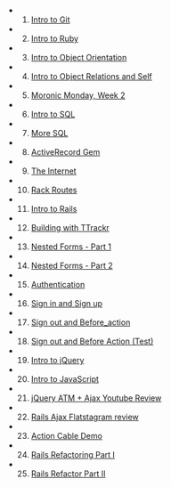 - 1. [Intro to Git](https://www.youtube.com/watch?v=bK7i-BMJcM0&feature=youtu.be) 
- 2. [Intro to Ruby](https://www.youtube.com/watch?v=_BmEuwgHsGI&feature=youtu.be) 
- 3. [Intro to Object Orientation](https://www.youtube.com/watch?v=bBtFLt8nBng&feature=youtu.be) 
- 4. [Intro to Object Relations and Self](https://www.youtube.com/watch?v=Vrj1opkvTs8&feature=youtu.be) 
- 5. [Moronic Monday, Week 2](https://www.youtube.com/watch?v=Gd_s7CwW2MA&feature=youtu.be) 
- 6. [Intro to SQL](https://www.youtube.com/watch?v=oUqFqhsQLPk) 
- 7. [More SQL](https://www.youtube.com/watch?v=gpwbDUhxFG4) 
- 8. [ActiveRecord Gem](https://www.youtube.com/watch?v=EhhUGQIma_A&feature=youtu.be) 
- 9. [The Internet](https://www.youtube.com/watch?v=P--x-P44IH4&feature=youtu.be) 
- 10. [Rack Routes](https://www.youtube.com/watch?v=0pUQzJN5exw&feature=youtu.be) 
- 11. [Intro to Rails](https://www.youtube.com/watch?v=fpHd9bE2o7o&feature=youtu.be) 
- 12. [Building with TTrackr](https://www.youtube.com/watch?v=lObHElZAxnc&feature=youtu.be) 
- 13. [Nested Forms - Part 1](https://www.youtube.com/watch?v=Etc-IsokyI8&feature=youtu.be) 
- 14. [Nested Forms - Part 2](https://www.youtube.com/watch?v=Q14udTLt5YE&feature=youtu.be) 
- 15. [Authentication](https://www.youtube.com/watch?v=5fcQu-j7mDA&feature=youtu.be) 
- 16. [Sign in and Sign up](https://www.youtube.com/watch?v=uqCwlyhbon4&feature=youtu.be) 
- 17. [Sign out and Before\_action](https://www.youtube.com/watch?v=w6LbZbcdYdg&feature=youtu.be) 
- 18. [Sign out and Before Action (Test)](https://www.youtube.com/test) 
- 19. [Intro to jQuery](https://www.youtube.com/watch?v=gR2u1tsLvbk&feature=youtu.be) 
- 20. [Intro to JavaScript](https://www.youtube.com/watch?v=JWbSuRK0ehM&feature=youtu.be) 
- 21. [jQuery ATM + Ajax Youtube Review](https://youtu.be/clvPcuvFfNU) 
- 22. [Rails Ajax Flatstagram review](https://youtu.be/hFEHf7oCznQ) 
- 23. [Action Cable Demo](https://youtu.be/sChpe580heI) 
- 24. [Rails Refactoring Part I](https://youtu.be/rFWOEPZoH5U) 
- 25. [Rails Refactor Part II]( https://www.youtube.com/watch?v=Ab25VXIZy_A) 
